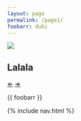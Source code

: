```yaml
---
layout: page
permalink: /page1/
foobarr: dubi
---
```


<img src="{{ site.baseurl }}/img/page1.jpg"/>

## Lalala

<p class="nav">
<a href="/">&lArr;</a>
<a href="{{ site.baseurl }}/page2">&rArr;</a>
</p>

{{ foobarr }}

{% include nav.html %}
